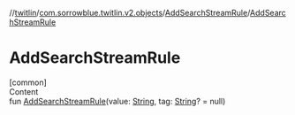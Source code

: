 //[twitlin](../../index.md)/[com.sorrowblue.twitlin.v2.objects](../index.md)/[AddSearchStreamRule](index.md)/[AddSearchStreamRule](-add-search-stream-rule.md)



# AddSearchStreamRule  
[common]  
Content  
fun [AddSearchStreamRule](-add-search-stream-rule.md)(value: [String](https://kotlinlang.org/api/latest/jvm/stdlib/kotlin/-string/index.html), tag: [String](https://kotlinlang.org/api/latest/jvm/stdlib/kotlin/-string/index.html)? = null)  



